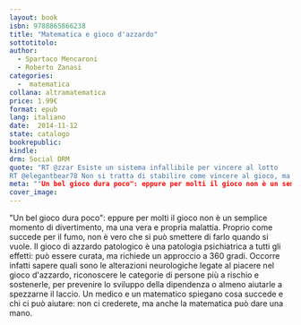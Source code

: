 ```yaml
---
layout: book
isbn: 9788865866238
title: "Matematica e gioco d'azzardo"
sottotitolo:
author:
  - Spartaco Mencaroni
  - Roberto Zanasi
categories:
  -  matematica
collana: altramatematica
price: 1.99€
format: epub
lang: italiano
date:  2014-11-12
state: catalogo
bookrepublic:
kindle:
drm: Social DRM
quote: "RT @zzar Esiste un sistema infallibile per vincere al lotto
RT @elegantbear78 Non si tratta di stabilire come vincere al gioco, ma di capire in tempo quando non si sta più giocando"
meta: ""Un bel gioco dura poco": eppure per molti il gioco non è un semplice momento di divertimento, ma una vera e propria malattia. Proprio come succede per il fumo, non è vero che si può smettere di farlo quando si vuole."
cover_image:
---
```


"Un bel gioco dura poco": eppure per molti il gioco non è un semplice momento di divertimento, ma una vera e propria malattia. Proprio come succede per il fumo, non è vero che si può smettere di farlo quando si vuole. Il gioco di azzardo patologico è una patologia psichiatrica a tutti gli effetti: può essere curata, ma richiede un approccio a 360 gradi. Occorre infatti sapere quali sono le alterazioni neurologiche legate al piacere nel gioco d'azzardo, riconoscere  le categorie di persone più a rischio e sostenerle, per prevenire lo sviluppo della dipendenza o almeno aiutarle a spezzarne il laccio. Un medico e un matematico spiegano cosa succede e chi ci può aiutare: non ci crederete, ma anche la matematica può dare una mano.
